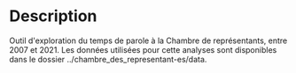 # Description

Outil d'exploration du temps de parole à la Chambre de représentants, entre 2007 et 2021.
Les données utilisées pour cette analyses sont disponibles dans le dossier ../chambre_des_representant-es/data.